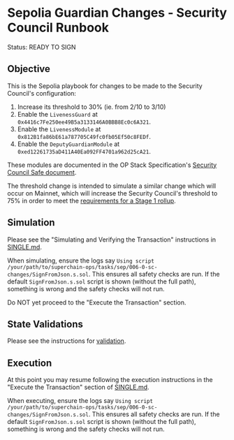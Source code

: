# Sepolia Guardian Changes - Security Council Runbook

Status: READY TO SIGN

## Objective

This is the Sepolia playbook for changes to be made to the Security Council's configuration:

1. Increase its threshold to 30% (ie. from 2/10 to 3/10)
2. Enable the `LivenessGuard` at `0x4416c7Fe250ee49B5a3133146A0BBB8Ec0c6A321`.
3. Enable the `LivenessModule` at `0x812B1fa86bE61a787705C49fc0fb05Ef50c8FEDf`.
4. Enable the `DeputyGuardianModule` at `0xed12261735aD411A40Ea092FF4701a962d25cA21`.

These modules are documented in the OP Stack Specification's [Security Council Safe document](https://github.com/ethereum-optimism/specs/blob/b8580f28d1371b24461d4fd08e02763c2a5b66f5/specs/experimental/security-council-safe.md#L1).

The threshold change is intended to simulate a similar change which will occur on Mainnet, which will increase the Security Council's threshold
to 75% in order to meet the [requirements for a Stage 1 rollup](https://medium.com/l2beat/stages-update-security-council-requirements-4c79cea8ef52).

## Simulation

Please see the "Simulating and Verifying the Transaction" instructions in [SINGLE.md](../../../SINGLE.md).

When simulating, ensure the logs say `Using script /your/path/to/superchain-ops/tasks/sep/006-0-sc-changes/SignFromJson.s.sol`. This ensures all safety checks are run. If the default `SignFromJson.s.sol` script is shown (without the full path), something is wrong and the safety checks will not run.

Do NOT yet proceed to the "Execute the Transaction" section.

## State Validations

Please see the instructions for [validation](./VALIDATION.md).

## Execution

At this point you may resume following the execution instructions in the "Execute the Transaction" section of [SINGLE.md](../../../SINGLE.md).

When executing, ensure the logs say `Using script /your/path/to/superchain-ops/tasks/sep/006-0-sc-changes/SignFromJson.s.sol`. This ensures all safety checks are run. If the default `SignFromJson.s.sol` script is shown (without the full path), something is wrong and the safety checks will not run.

